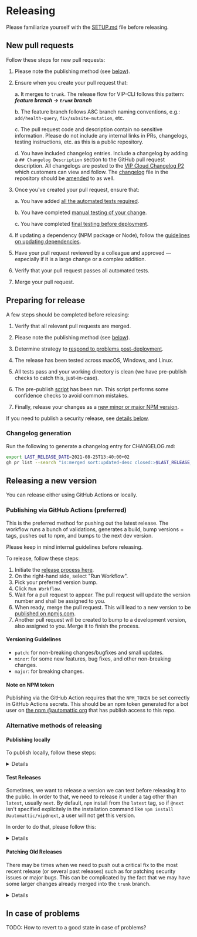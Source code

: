 # Releasing

Please familiarize yourself with the [SETUP.md](SETUP.md) file before releasing.

## New pull requests

Follow these steps for new pull requests:

1. Please note the publishing method (see [below](#releasing-a-new-version)).

1. Ensure when you create your pull request that:

   a. It merges to `trunk`. The release flow for VIP-CLI follows this pattern: **_feature branch -> `trunk` branch_**

   b. The feature branch follows A8C branch naming conventions, e.g.: `add/health-query`, `fix/subsite-mutation`, etc.

   c. The pull request code and description contain no sensitive information. Please do not include any internal links in PRs, changelogs, testing instructions, etc. as this is a public repository.

   d. You have included changelog entries. Include a changelog by adding a `## Changelog Description` section to the GitHub pull request description. All changelogs are posted to the [VIP Cloud Changelog P2](https://wpvipchangelog.wordpress.com/) which customers can view and follow. The [changelog](https://github.com/Automattic/vip-cli/blob/trunk/CHANGELOG.md) file in the repository should be [amended](#changelog-generation) to as well.

1. Once you've created your pull request, ensure that:

   a. You have added [all the automated tests required](TESTING.md#automated-testing).

   b. You have completed [manual testing of your change](TESTING.md#manual-testing).

   c. You have completed [final testing before deployment](TESTING.md#final-testing-before-releasing).

1. If updating a dependency (NPM package or Node), follow the [guidelines on updating dependencies](SETUP.md#updating-dependencies).

1. Have your pull request reviewed by a colleague and approved — especially if it is a large change or a complex addition.

1. Verify that your pull request passes all automated tests.

1. Merge your pull request.


## Preparing for release

A few steps should be completed before releasing:

1. Verify that all relevant pull requests are merged.

1. Please note the publishing method (see [below](#releasing-a-new-version)).

1. Determine strategy to [respond to problems post-deployment](#in-case-of-problems).

1. The release has been tested across macOS, Windows, and Linux.
   
1. All tests pass and your working directory is clean (we have pre-publish checks to catch this,
   just-in-case).
   
1. The pre-publish [script](https://github.com/Automattic/vip-cli/blob/trunk/helpers/prepublishOnly.js) has been run. This script performs some confidence checks to avoid common mistakes.

1. Finally, release your changes as a [new minor or major NPM version](#releasing-a-new-version).
  
If you need to publish a security release, see [details below](#patching-old-releases).

### Changelog generation

Run the following to generate a changelog entry for CHANGELOG.md:

```bash
export LAST_RELEASE_DATE=2021-08-25T13:40:00+02
gh pr list --search "is:merged sort:updated-desc closed:>$LAST_RELEASE_DATE" | sed -e 's/\s\+\S\+\tMERGED.*$//' -e 's/^/- #/'
```

## Releasing a new version

You can release either using GitHub Actions or locally.

### Publishing via GitHub Actions (preferred)

This is the preferred method for pushing out the latest release. The workflow runs a bunch of validations, generates a build, bump versions + tags, pushes out to npm, and bumps to the next dev version.

Please keep in mind internal guidelines before releasing.

To release, follow these steps:

1. Initiate the [release process here](https://github.com/Automattic/vip-cli/actions/workflows/npm-prepare-release.yml).
1. On the right-hand side, select "Run Workflow".
1. Pick your preferred version bump.
1. Click `Run Workflow`.
1. Wait for a pull request to appear. The pull request will update the version number and shall be assigned to you.
1. When ready, merge the pull request. This will lead to a new version to be [published on npmjs.com](https://www.npmjs.com/package/@automattic/vip).
1. Another pull request will be created to bump to a development version, also assigned to you. Merge it to finish the process.

#### Versioning Guidelines

- `patch`: for non-breaking changes/bugfixes and small updates.
- `minor`: for some new features, bug fixes, and other non-breaking changes.
- `major`: for breaking changes.

#### Note on NPM token

Publishing via the GitHub Action requires that the `NPM_TOKEN` be set correctly in GitHub Actions secrets. This should be an npm token generated for a bot user on [the npm @automattic org](https://www.npmjs.com/settings/automattic) that has publish access to this repo.

### Alternative methods of releasing

#### Publishing locally

To publish locally, follow these steps:

<summary><details>

1. Create a pull request that adds the next version's changelog into `trunk`. Use the Changelog
   Generate Hint above to generate the changelog, and refer to previous releases to ensure that your
   format matches. 
1. Merge it after approval.
1. Make sure `trunk` branch is up-to-date: `git pull`.
1. Make sure to clean all of your repositories of extra files. Run a dangerous, destructive
   command `git clean -xfd` to do so.
1. Run `npm install`.
1. Set the version (via `npm version minor` or `npm version major` or `npm version patch`)
1. For most regular releases, this will be `npm version minor`.
1. Push the tag to GitHub (`git push --tags`)
1. Push the trunk branch `git push`
1. Make sure you're part of the Automattic organization in npm
1. Publish the release to npm (`npm publish --access public`) the script will do some extra checks (
   node version, branch, etc) to ensure everything is correct. If all looks good, the new version
   will be published and you can proceed.
1. Edit [the release on GitHub](https://github.com/Automattic/vip-cli/releases) to include a description
   of the changes and publish (this can just copy the details from the changelog).

Once released, it's worth running `npm i -g @automattic/vip` to install / upgrade the released version to make sure everything looks good.

</details></summary>

#### Test Releases

Sometimes, we want to release a version we can test before releasing it to the public. In order to that, we need to release it under a tag other than `latest`, usually `next`. By default, `npm` install from the `latest` tag, so if `@next` isn't specified explicitely in the installation command like `npm install @automattic/vip@next`, a user will not get this version.

In order to do that, please follow this:

<summary><details>

1. Manually change the version in `package.json` and `package-lock.json` to a dev version. Example: `1.4.0-dev1`
1. Run `npm publish --tag next` (When `--tag` is specified, we bypass the usual branch protection that doesn't allow you to publish form a brunch other than `trunk`).

You can repeat this with every new version until you're happy with your version and ready to a public release. We currently don't support multiple branches for multiple versions. When it's the case, this process needs to be done for every version in every branch.

</details></summary>

#### Patching Old Releases

There may be times when we need to push out a critical fix to the most recent release (or several past releases) such as for patching security issues or major bugs. This can be complicated by the fact that we may have some larger changes already merged into the `trunk` branch.

<summary><details>

For these cases:

1. `git checkout` to the tag of the previous release.
1. Apply the fix (either manually or by cherry-picking).
1. Follow the release steps outlined above (as a `patch` release).

Then, repeat for any additional versions that we need to patch.

</details></summary>

## In case of problems

TODO: How to revert to a good state in case of problems?
